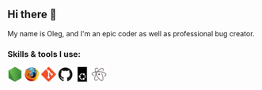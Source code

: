 ## Hi there 👋
My name is Oleg, and I'm an epic coder as well as professional bug creator.

### Skills & tools I use:
<code><img height="30" src="https://github.com/devicons/devicon/raw/master/icons/nodejs/nodejs-original.svg"></code>
<code><img height="30" src="https://github.com/devicons/devicon/raw/master/icons/firefox/firefox-original.svg"></code>
<code><img height="30" src="https://github.com/devicons/devicon/raw/master/icons/git/git-original.svg"></code>
<code><img height="30" src="https://github.com/devicons/devicon/raw/master/icons/github/github-original.svg"></code>
<code><img height="30" src="https://github.com/devicons/devicon/raw/master/icons/ubuntu/ubuntu-plain.svg"></code>
<code><img height="30" src="https://github.com/devicons/devicon/raw/master/icons/atom/atom-original.svg"></code>

<!--
**Tegnio6882/Tegnio6882** is a ✨ _special_ ✨ repository because its `README.md` (this file) appears on your GitHub profile.

Here are some ideas to get you started:

- 🔭 I’m currently working on ...
- 🌱 I’m currently learning ...
- 👯 I’m looking to collaborate on ...
- 🤔 I’m looking for help with ...
- 💬 Ask me about ...
- 📫 How to reach me: ...
- 😄 Pronouns: ...
- ⚡ Fun fact: ...
-->
